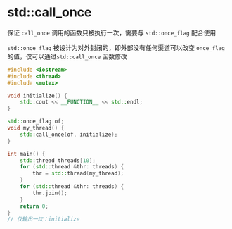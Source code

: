 # std::call_once

保证 `call_once` 调用的函数只被执行一次，需要与 `std::once_flag` 配合使用

`std::once_flag` 被设计为对外封闭的，即外部没有任何渠道可以改变 `once_flag` 的值，仅可以通过`std::call_once` 函数修改

```cpp
#include <iostream>
#include <thread>
#include <mutex>

void initialize() {
    std::cout << __FUNCTION__ << std::endl;
}

std::once_flag of;
void my_thread() {
    std::call_once(of, initialize);
}

int main() {
    std::thread threads[10];
    for (std::thread &thr: threads) {
        thr = std::thread(my_thread);
    }
    for (std::thread &thr: threads) {
        thr.join();
    }
    return 0;
}
// 仅输出一次：initialize
```